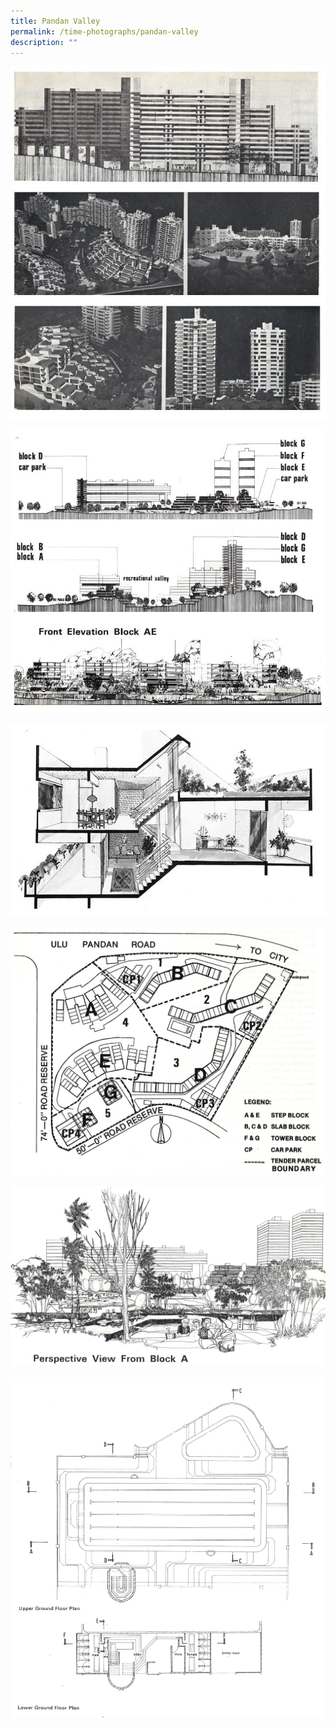 ```yaml
---
title: Pandan Valley
permalink: /time-photographs/pandan-valley
description: ""
---
```

![](/images/pandan-valley-models-drawings.jpg)

![](/images/pandan-valley-elevation-drawings.jpg)

![](/images/pandan-valley-unit-layout.jpg)

![](/images/pandan-valley-plans.jpg)

![](/images/pandan-valley-perspective-drawing.jpg)

![](/images/pandan-valley-swimming-pool-1.jpg)
